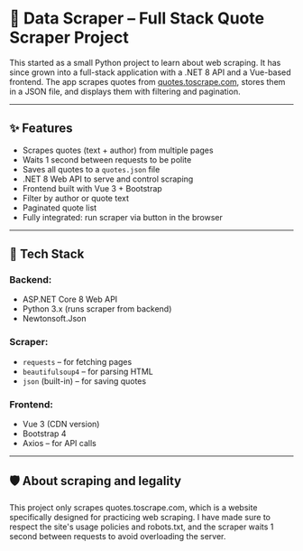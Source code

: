 # 🧠 Data Scraper – Full Stack Quote Scraper Project

This started as a small Python project to learn about web scraping. It has since grown into a full-stack application with a .NET 8 API and a Vue-based frontend.
The app scrapes quotes from [quotes.toscrape.com](http://quotes.toscrape.com), stores them in a JSON file, and displays them with filtering and pagination.

---

## ✨ Features

- Scrapes quotes (text + author) from multiple pages
- Waits 1 second between requests to be polite
- Saves all quotes to a `quotes.json` file
- .NET 8 Web API to serve and control scraping
- Frontend built with Vue 3 + Bootstrap
- Filter by author or quote text
- Paginated quote list
- Fully integrated: run scraper via button in the browser

---

## 🧱 Tech Stack

### Backend:
- ASP.NET Core 8 Web API
- Python 3.x (runs scraper from backend)
- Newtonsoft.Json

### Scraper:
- `requests` – for fetching pages
- `beautifulsoup4` – for parsing HTML
- `json` (built-in) – for saving quotes

### Frontend:
- Vue 3 (CDN version)
- Bootstrap 4
- Axios – for API calls

---

## 🛡️ About scraping and legality
This project only scrapes quotes.toscrape.com, which is a website specifically designed for practicing web scraping.
I have made sure to respect the site's usage policies and robots.txt, and the scraper waits 1 second between requests to avoid overloading the server.
